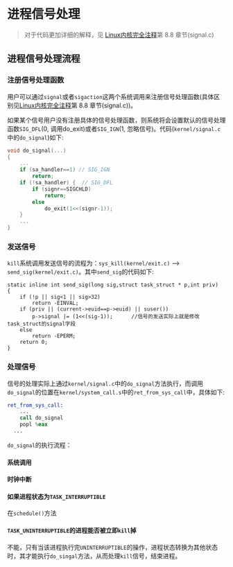 # 进程信号处理
> 对于代码更加详细的解释，见 [Linux内核完全注释](https://github.com/lcdzhao/operating_system/tree/master/linux-0.1.1-labs/linux_0.1.1_%E6%B3%A8%E9%87%8A)第 8.8 章节(signal.c)

## 进程信号处理流程
### 注册信号处理函数
用户可以通过`signal`或者`sigaction`这两个系统调用来注册信号处理函数(具体区别见[Linux内核完全注释](https://github.com/lcdzhao/operating_system/tree/master/linux-0.1.1-labs/linux_0.1.1_%E6%B3%A8%E9%87%8A)第 8.8 章节(signal.c))。

如果某个信号用户没有注册具体的信号处理函数，则系统将会设置默认的信号处理函数`SIG_DFL`(0, 调用do_exit)或者`SIG_IGN`(1, 忽略信号)。代码(`kernel/signal.c`中的`do_signal`)如下:
```C
void do_signal(...)
{
	...
	if (sa_handler==1) // SIG_IGN
		return;
	if (!sa_handler) {  // SIG_DFL
		if (signr==SIGCHLD)
			return;
		else
			do_exit(1<<(signr-1));
	}
	...
}
```
### 发送信号
`kill`系统调用发送信号的流程为：`sys_kill(kernel/exit.c)` ——> `send_sig(kernel/exit.c)`。其中`send_sig`的代码如下:
```
static inline int send_sig(long sig,struct task_struct * p,int priv)
{
	if (!p || sig<1 || sig>32)
		return -EINVAL;
	if (priv || (current->euid==p->euid) || suser())
		p->signal |= (1<<(sig-1));      //信号的发送实际上就是修改task_struct的signal字段
	else
		return -EPERM;
	return 0;
}
```
### 处理信号
信号的处理实际上通过`kernel/signal.c`中的`do_signal`方法执行，而调用`do_signal`的位置在`kernel/system_call.s`中的`ret_from_sys_call`中，具体如下:
```asm
ret_from_sys_call:
	...
	call do_signal
	popl %eax
  ...
```

`do_signal`的执行流程：


#### 系统调用

#### 时钟中断

#### 如果进程状态为`TASK_INTERRUPTIBLE`
在`schedule()`方法

#### `TASK_UNINTERRUPTIBLE`的进程能否被立即`kill`掉
不能，只有当该进程执行完`UNINTERRUPTIBLE`的操作，进程状态转换为其他状态时，其才能执行`do_singal`方法，从而处理`kill`信号，结束进程。
